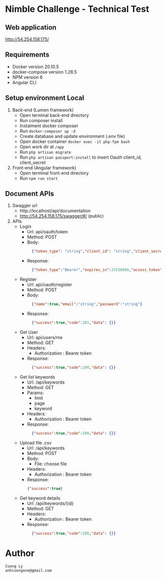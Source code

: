 # Nimble Challenge - Technical Test

## Web application
http://54.254.158.175/

## Requirements
   - Docker version 20.10.5
   - docker-compose version 1.28.5
   - NPM version 6
   - Angular CLI

## Setup environment Local
   1. Back-end (Lumen framework)
      - Open terminal back-end directory
      - Run composer install
      - Instalment docker composer
      - Run `docker-composer up -d`
      - Create database and update environment (.env file)
      - Open docker container `docker exec -it php-fpm bash`
      - Open work dir at `/app`
      - Run `php artisan migrate`
      - Run `php artisan passport:install` to insert Oauth client_id, client_secret
   2. Front-end (Angular framework)
      - Open terminal front-end directory
      - Run `npm run start`

## Document APIs
   1. Swagger url
      - http://localhost/api/documentation 
      - http://54.254.158.175/swagger/#/  (public)
   2. APIs 
      - Login 
        + Url: api/oauth/token
        + Method: POST
        + Body:
          ```json
            {"token_type": "string","client_id": "string","client_secret": "string","username": "string","password": "string"}
          ```
        + Response:
          ```json
            {"token_type":"Bearer","expires_in":31536000,"access_token":"string","refresh_token":"string"}
          ```
      - Register
        + Url: api/oauth/register
        + Method: POST
        + Body:
          ```json
            {"name":true,"email":"string","password":"string"}
          ```
        + Response:
          ```json
            {"success":true,"code":201,"data": {}}
          ```
      - Get User
        + Url: api/users/me
        + Method: GET
        + Headers:
            + Authorization : Bearer token
        + Response:
          ```json
            {"success":true,"code":200,"data": {}}
          ```
      - Get list keywords
        + Url: /api/keywords
        + Method: GET
        + Params:
          + limit
          + page
          + keyword
        + Headers:
          + Authorization : Bearer token
        + Response:
             ```json
               {"success":true,"code":200,"data": {}}
             ```
      - Upload file .csv
        + Url: /api/keywords
        + Method: POST
        + Body:
          + File: choose file
        + Headers:
          + Authorization : Bearer token
        + Response:
           ```json
           {"success":true}
           ```
      - Get keyword details
         + Url: /api/keywords/{id}
         + Method: GET
         + Headers:
           + Authorization : Bearer token
         + Response:
              ```json
                {"success":true,"code":200,"data": {}}
              ```
           
# Author
    Cuong Ly
    anhcuongone@gmail.com
    